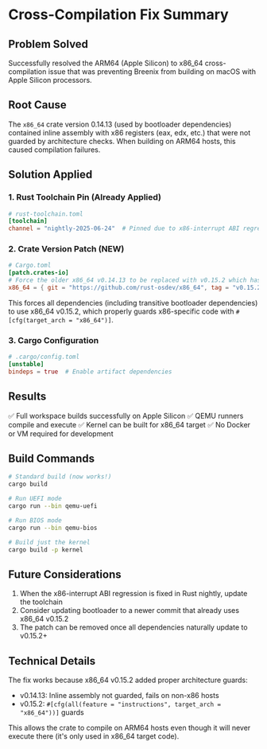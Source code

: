 # Cross-Compilation Fix Summary

## Problem Solved

Successfully resolved the ARM64 (Apple Silicon) to x86_64 cross-compilation issue that was preventing Breenix from building on macOS with Apple Silicon processors.

## Root Cause

The `x86_64` crate version 0.14.13 (used by bootloader dependencies) contained inline assembly with x86 registers (eax, edx, etc.) that were not guarded by architecture checks. When building on ARM64 hosts, this caused compilation failures.

## Solution Applied

### 1. Rust Toolchain Pin (Already Applied)
```toml
# rust-toolchain.toml
[toolchain]
channel = "nightly-2025-06-24"  # Pinned due to x86-interrupt ABI regression
```

### 2. Crate Version Patch (NEW)
```toml
# Cargo.toml
[patch.crates-io]
# Force the older x86_64 v0.14.13 to be replaced with v0.15.2 which has ARM-safe guards
x86_64 = { git = "https://github.com/rust-osdev/x86_64", tag = "v0.15.2" }
```

This forces all dependencies (including transitive bootloader dependencies) to use x86_64 v0.15.2, which properly guards x86-specific code with `#[cfg(target_arch = "x86_64")]`.

### 3. Cargo Configuration
```toml
# .cargo/config.toml
[unstable]
bindeps = true  # Enable artifact dependencies
```

## Results

✅ Full workspace builds successfully on Apple Silicon
✅ QEMU runners compile and execute
✅ Kernel can be built for x86_64 target
✅ No Docker or VM required for development

## Build Commands

```bash
# Standard build (now works!)
cargo build

# Run UEFI mode
cargo run --bin qemu-uefi

# Run BIOS mode  
cargo run --bin qemu-bios

# Build just the kernel
cargo build -p kernel
```

## Future Considerations

1. When the x86-interrupt ABI regression is fixed in Rust nightly, update the toolchain
2. Consider updating bootloader to a newer commit that already uses x86_64 v0.15.2
3. The patch can be removed once all dependencies naturally update to v0.15.2+

## Technical Details

The fix works because x86_64 v0.15.2 added proper architecture guards:
- v0.14.13: Inline assembly not guarded, fails on non-x86 hosts
- v0.15.2: `#[cfg(all(feature = "instructions", target_arch = "x86_64"))]` guards

This allows the crate to compile on ARM64 hosts even though it will never execute there (it's only used in x86_64 target code).
